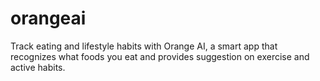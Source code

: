 # orangeai

Track eating and lifestyle habits with Orange AI, a smart app that recognizes what foods you eat and provides suggestion on exercise and active habits.
